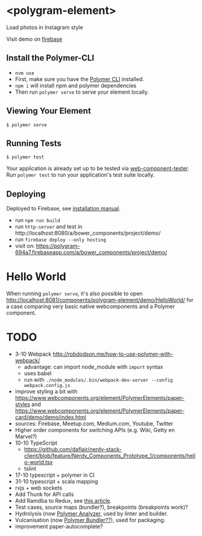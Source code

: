 # \<polygram-element\>

Load photos in Instagram style

Visit demo on [firebase](https://polygram-694a7.firebaseapp.com/a/bower_components/project/demo/)


## Install the Polymer-CLI

* `nvm use`
* First, make sure you have the [Polymer CLI](https://www.npmjs.com/package/polymer-cli) installed.
* `npm i` will install npm and polymer dependencies
* Then run `polymer serve` to serve your element locally.

## Viewing Your Element

```
$ polymer serve
```

## Running Tests

```
$ polymer test
```

Your application is already set up to be tested via [web-component-tester](https://github.com/Polymer/web-component-tester). Run `polymer test` to run your application's test suite locally.


## Deploying

Deployed to Firebase, see [installation manual](https://firebase.google.com/docs/cli/).

<!-- * run `polymer build` (TODO WIP) -->
* run `npm run build`
* run `http-server` and test in http://localhost:8080/a/bower_components/project/demo/
* run `firebase deploy --only hosting`
* visit on: https://polygram-694a7.firebaseapp.com/a/bower_components/project/demo/

# Hello World

When running `polymer serve`, it's also possible to open [http://localhost:8081/components/polygram-element/demo/HelloWorld/](http://localhost:8081/components/polygram-element/demo/HelloWorld/) for a case comparing very basic
native webcomponents and a Polymer component. 


# TODO

* 3-10 Webpack http://robdodson.me/how-to-use-polymer-with-webpack/
    * advantage: can import node_module with `import` syntax
    * uses babel
    * run with ```./node_modules/.bin/webpack-dev-server --config webpack.config.js```
* improve styling a bit with https://www.webcomponents.org/element/PolymerElements/paper-styles and https://www.webcomponents.org/element/PolymerElements/paper-card/demo/demo/index.html
* sources: Firebase, Meetup.com, Medium.com, Youtube, Twitter
* Higher order components for switching APIs (e.g. Wiki, Getty en Marvel?)
* 10-10 TypeScript
    * https://github.com/daflair/nerdy-stack-client/blob/feature/Nerdy_Components_Prototype_1/components/hello-world.tsx
    * tslint
* 17-10 typescript + polymer in CI
* 31-10 typescript + scala mapping
* rxjs + web sockets
* Add Thunk for API calls
* Add Ramdba to Redux, see [this article](https://alligator.io/react/functional-redux-reducers-with-ramda/).
* Test cases, source maps (bundler?), breakpoints (breakpoints work)?
* Hydrolysis (now [Polymer Analyzer](https://github.com/Polymer/polymer-analyzer), used by linter and builder. 
* Vulcanisation (now [Polymer Bundler??](https://github.com/Polymer/polymer-bundler)), used for packaging.
* improvement paper-autocomplete?
